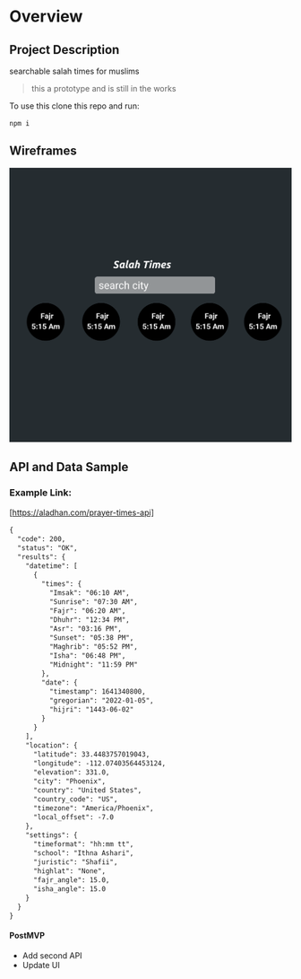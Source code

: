 # Overview

## Project Description

searchable salah times for muslims
> this a prototype and is still in the works

To use this clone this repo and run:
```
npm i
```
## Wireframes

<img src="./Assets/Desktop - 1Pr.png"/>

## API and Data Sample

### Example Link:
[https://aladhan.com/prayer-times-api]

```
{
  "code": 200,
  "status": "OK",
  "results": {
    "datetime": [
      {
        "times": {
          "Imsak": "06:10 AM",
          "Sunrise": "07:30 AM",
          "Fajr": "06:20 AM",
          "Dhuhr": "12:34 PM",
          "Asr": "03:16 PM",
          "Sunset": "05:38 PM",
          "Maghrib": "05:52 PM",
          "Isha": "06:48 PM",
          "Midnight": "11:59 PM"
        },
        "date": {
          "timestamp": 1641340800,
          "gregorian": "2022-01-05",
          "hijri": "1443-06-02"
        }
      }
    ],
    "location": {
      "latitude": 33.4483757019043,
      "longitude": -112.07403564453124,
      "elevation": 331.0,
      "city": "Phoenix",
      "country": "United States",
      "country_code": "US",
      "timezone": "America/Phoenix",
      "local_offset": -7.0
    },
    "settings": {
      "timeformat": "hh:mm tt",
      "school": "Ithna Ashari",
      "juristic": "Shafii",
      "highlat": "None",
      "fajr_angle": 15.0,
      "isha_angle": 15.0
    }
  }
}
```



#### PostMVP  

- Add second API
- Update UI
